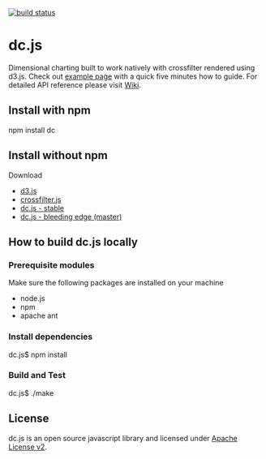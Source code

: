 [![build status](https://secure.travis-ci.org/NickQiZhu/dc.js.png)](http://travis-ci.org/NickQiZhu/dc.js)

dc.js
=====

Dimensional charting built to work natively with crossfilter rendered using d3.js. Check out
[example page](http://nickqizhu.github.com/dc.js/) with a quick five minutes how to guide. For
detailed API reference please visit [Wiki](https://github.com/NickQiZhu/dc.js/wiki).


Install with npm
--------------------
npm install dc


Install without npm
--------------------
Download
* [d3.js](https://github.com/mbostock/d3)
* [crossfilter.js](https://github.com/square/crossfilter)
* [dc.js - stable](https://github.com/NickQiZhu/dc.js/tags)
* [dc.js - bleeding edge (master)](https://github.com/NickQiZhu/dc.js)


How to build dc.js locally
---------------------------

### Prerequisite modules

Make sure the following packages are installed on your machine
* node.js
* npm
* apache ant

### Install dependencies

dc.js$ npm install

### Build and Test

dc.js$ ./make


License
--------------------

dc.js is an open source javascript library and licensed under
[Apache License v2](http://www.apache.org/licenses/LICENSE-2.0.html).
